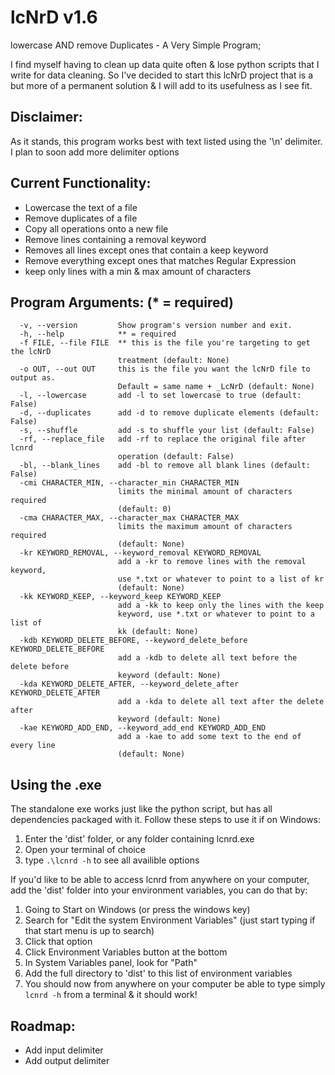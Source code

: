 # lcNrD v1.6

lowercase AND remove Duplicates - A Very Simple Program;

I find myself having to clean up data quite often & lose python scripts that I write for data cleaning. So I've decided to start this lcNrD project that is a but more of a permanent solution & I will add to its usefulness as I see fit.

## Disclaimer:
As it stands, this program works best with text listed using the '\n' delimiter. I plan to soon add more delimiter options

## Current Functionality:
* Lowercase the text of a file
* Remove duplicates of a file
* Copy all operations onto a new file
* Remove lines containing a removal keyword
* Removes all lines except ones that contain a keep keyword
* Remove everything except ones that matches Regular Expression
* keep only lines with a min & max amount of characters

## Program Arguments: (* = required)

```
  -v, --version         Show program's version number and exit.
  -h, --help            ** = required
  -f FILE, --file FILE  ** this is the file you're targeting to get the lcNrD
                        treatment (default: None)
  -o OUT, --out OUT     this is the file you want the lcNrD file to output as.
                        Default = same name + _LcNrD (default: None)
  -l, --lowercase       add -l to set lowercase to true (default: False)
  -d, --duplicates      add -d to remove duplicate elements (default: False)
  -s, --shuffle         add -s to shuffle your list (default: False)
  -rf, --replace_file   add -rf to replace the original file after lcnrd
                        operation (default: False)
  -bl, --blank_lines    add -bl to remove all blank lines (default: False)
  -cmi CHARACTER_MIN, --character_min CHARACTER_MIN
                        limits the minimal amount of characters required
                        (default: 0)
  -cma CHARACTER_MAX, --character_max CHARACTER_MAX
                        limits the maximum amount of characters required
                        (default: None)
  -kr KEYWORD_REMOVAL, --keyword_removal KEYWORD_REMOVAL
                        add a -kr to remove lines with the removal keyword,
                        use *.txt or whatever to point to a list of kr
                        (default: None)
  -kk KEYWORD_KEEP, --keyword_keep KEYWORD_KEEP
                        add a -kk to keep only the lines with the keep
                        keyword, use *.txt or whatever to point to a list of
                        kk (default: None)
  -kdb KEYWORD_DELETE_BEFORE, --keyword_delete_before KEYWORD_DELETE_BEFORE
                        add a -kdb to delete all text before the delete before
                        keyword (default: None)
  -kda KEYWORD_DELETE_AFTER, --keyword_delete_after KEYWORD_DELETE_AFTER
                        add a -kda to delete all text after the delete after
                        keyword (default: None)
  -kae KEYWORD_ADD_END, --keyword_add_end KEYWORD_ADD_END
                        add a -kae to add some text to the end of every line
                        (default: None)
```
## Using the .exe
The standalone exe works just like the python script, but has all dependencies packaged with it. Follow these steps to use it if on Windows:
1. Enter the 'dist' folder, or any folder containing lcnrd.exe
2. Open your terminal of choice
3. type `.\lcnrd -h` to see all availible options

If you'd like to be able to access lcnrd from anywhere on your computer, add the 'dist' folder into your environment variables, you can do that by:
1. Going to Start on Windows (or press the windows key)
2. Search for "Edit the system Environment Variables" (just start typing if that start menu is up to search)
3. Click that option
4. Click Environment Variables button at the bottom
5. In System Variables panel, look for "Path"
6. Add the full directory to 'dist' to this list of environment variables
7. You should now from anywhere on your computer be able to type simply `lcnrd -h` from a terminal & it should work!

## Roadmap:
* Add input delimiter
* Add output delimiter


